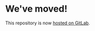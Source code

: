 # We've moved!
This repository is now [hosted on GitLab](https://gitlab.com/ccrpc/rantoul-transportation-plan).
